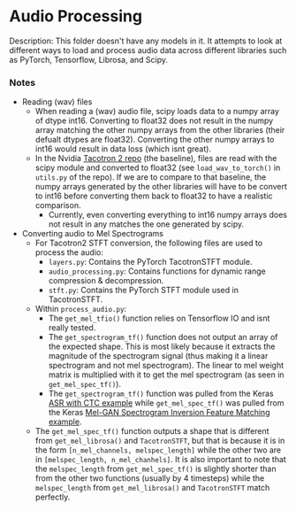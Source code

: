 # Audio Processing

Description: This folder doesn't have any models in it. It attempts to look at different ways to load and process audio data across different libraries such as PyTorch, Tensorflow, Librosa, and Scipy.


### Notes

 * Reading (wav) files
     * When reading a (wav) audio file, scipy loads data to a numpy array of dtype int16. Converting to float32 does not result in the numpy array matching the other numpy arrays from the other libraries (their defualt dtypes are float32). Converting the other numpy arrays to int16 would result in data loss (which isnt great).
     * In the Nvidia [Tacotron 2 repo](https://github.com/NVIDIA/tacotron2) (the baseline), files are read with the scipy module and converted to float32 (see `load_wav_to_torch()` in `utils.py` of the repo). If we are to compare to that baseline, the numpy arrays generated by the other libraries will have to be convert to int16 before converting them back to float32 to have a realistic comparison.
         * Currently, even converting everything to int16 numpy arrays does not result in any matches the one generated by scipy.
 * Converting audio to Mel Spectrograms
     * For Tacotron2 STFT conversion, the following files are used to process the audio:
         * `layers.py`: Contains the PyTorch TacotronSTFT module.
         * `audio_processing.py`: Contains functions for dynamic range compression & decompression.
         * `stft.py`: Contains the PyTorch STFT module used in TacotronSTFT.
     * Within `process_audio.py`:
         * The `get_mel_tfio()` function relies on Tensorflow IO and isnt really tested.
         * The `get_spectrogram_tf()` function does not output an array of the expected shape. This is most likely because it extracts the magnitude of the spectrogram signal (thus making it a linear spectrogram and not mel spectrogram). The linear to mel weight matrix is multiplied with it to get the mel spectrogram (as seen in `get_mel_spec_tf()`).
         * The `get_spectrogram_tf()` function was pulled from the Keras [ASR with CTC example](https://keras.io/examples/audio/ctc_asr/#preprocessing) while `get_mel_spec_tf()` was pulled from the Keras [Mel-GAN Spectrogram Inversion Feature Matching example](https://keras.io/examples/audio/melgan_spectrogram_inversion/).
     * The `get_mel_spec_tf()` function outputs a shape that is different from `get_mel_librosa()` and `TacotronSTFT`, but that is because it is in the form `[n_mel_channels, melspec_length]` while the other two are in `[melspec_length, n_mel_chanhels]`. It is also important to note that the `melspec_length` from `get_mel_spec_tf()` is slightly shorter than from the other two functions (usually by 4 timesteps) while the `melspec_length` from `get_mel_librosa()` and `TacotronSTFT` match perfectly.